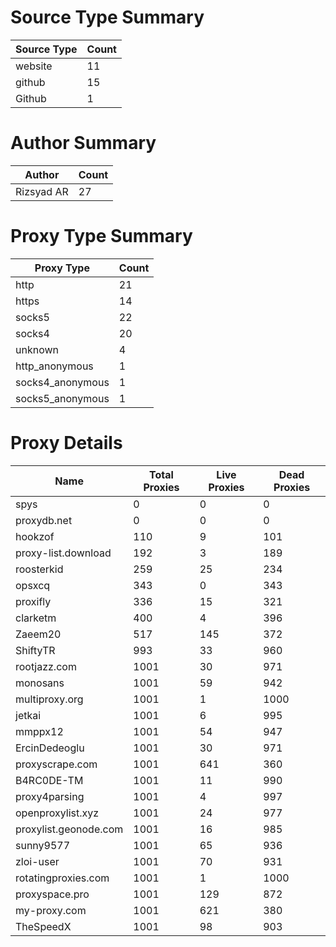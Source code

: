 # Source Type Summary

| Source Type | Count |
|-------------|-------|
| website | 11 |
| github | 15 |
| Github | 1 |


# Author Summary

| Author | Count |
|--------|-------|
| Rizsyad AR | 27 |


# Proxy Type Summary

| Proxy Type | Count |
|------------|-------|
| http | 21 |
| https | 14 |
| socks5 | 22 |
| socks4 | 20 |
| unknown | 4 |
| http_anonymous | 1 |
| socks4_anonymous | 1 |
| socks5_anonymous | 1 |


# Proxy Details

| Name | Total Proxies | Live Proxies | Dead Proxies |
|------|---------------|--------------|---------------|
| spys | 0 | 0 | 0 |
| proxydb.net | 0 | 0 | 0 |
| hookzof | 110 | 9 | 101 |
| proxy-list.download | 192 | 3 | 189 |
| roosterkid | 259 | 25 | 234 |
| opsxcq | 343 | 0 | 343 |
| proxifly | 336 | 15 | 321 |
| clarketm | 400 | 4 | 396 |
| Zaeem20 | 517 | 145 | 372 |
| ShiftyTR | 993 | 33 | 960 |
| rootjazz.com | 1001 | 30 | 971 |
| monosans | 1001 | 59 | 942 |
| multiproxy.org | 1001 | 1 | 1000 |
| jetkai | 1001 | 6 | 995 |
| mmppx12 | 1001 | 54 | 947 |
| ErcinDedeoglu | 1001 | 30 | 971 |
| proxyscrape.com | 1001 | 641 | 360 |
| B4RC0DE-TM | 1001 | 11 | 990 |
| proxy4parsing | 1001 | 4 | 997 |
| openproxylist.xyz | 1001 | 24 | 977 |
| proxylist.geonode.com | 1001 | 16 | 985 |
| sunny9577 | 1001 | 65 | 936 |
| zloi-user | 1001 | 70 | 931 |
| rotatingproxies.com | 1001 | 1 | 1000 |
| proxyspace.pro | 1001 | 129 | 872 |
| my-proxy.com | 1001 | 621 | 380 |
| TheSpeedX | 1001 | 98 | 903 |
